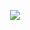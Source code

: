 <p align="center">
  <img src="https://capsule-render.vercel.app/api?type=waving&height=300&color=&color=1B1B1B&text=Hey%20,%20its%20me%20!&fontSize=90&fontColor=F72585&animation=twinkling&descAlignY=81"/>
</p>
